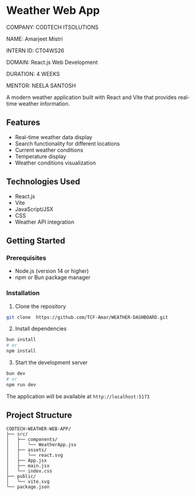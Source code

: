#  Weather Web App

COMPANY: CODTECH ITSOLUTIONS

NAME: Amarjeet Mistri

INTERN ID: CT04WS26

DOMAIN: React.js Web Development

DURATION: 4 WEEKS

MENTOR: NEELA SANTOSH



A modern weather application built with React and Vite that provides real-time weather information.

## Features

- Real-time weather data display
- Search functionality for different locations
- Current weather conditions
- Temperature display
- Weather conditions visualization

## Technologies Used

- React.js
- Vite
- JavaScript/JSX
- CSS
- Weather API integration

## Getting Started

### Prerequisites

- Node.js (version 14 or higher)
- npm or Bun package manager

### Installation

1. Clone the repository
```bash
git clone  https://github.com/TCF-Amar/WEATHER-DASHBOARD.git
```

2. Install dependencies
```bash
bun install
# or
npm install
```

3. Start the development server
```bash
bun dev
# or
npm run dev
```

The application will be available at `http://localhost:5173`

## Project Structure

```
CODTECH-WEATHER-WEB-APP/
├── src/
│   ├── components/
│   │   └── WeatherApp.jsx
│   ├── assets/
│   │   └── react.svg
│   ├── App.jsx
│   ├── main.jsx
│   └── index.css
├── public/
│   └── vite.svg
└── package.json
```
